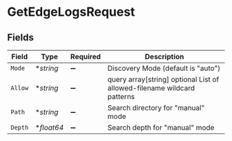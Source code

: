 # GetEdgeLogsRequest


## Fields

| Field                                                                   | Type                                                                    | Required                                                                | Description                                                             |
| ----------------------------------------------------------------------- | ----------------------------------------------------------------------- | ----------------------------------------------------------------------- | ----------------------------------------------------------------------- |
| `Mode`                                                                  | **string*                                                               | :heavy_minus_sign:                                                      | Discovery Mode (default is "auto")                                      |
| `Allow`                                                                 | **string*                                                               | :heavy_minus_sign:                                                      | query array[string] optional List of allowed-filename wildcard patterns |
| `Path`                                                                  | **string*                                                               | :heavy_minus_sign:                                                      | Search directory for "manual" mode                                      |
| `Depth`                                                                 | **float64*                                                              | :heavy_minus_sign:                                                      | Search depth for "manual" mode                                          |